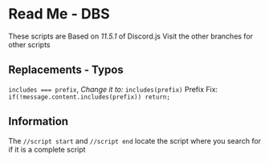 # Read Me - DBS
These scripts are Based on *11.5.1* of Discord.js
Visit the other branches for other scripts
## Replacements - Typos
`includes === prefix`, *Change it to:* `includes(prefix)`
Prefix Fix: `if(!message.content.includes(prefix)) return;`
## Information
The `//script start` and `//script end`
locate the script where you search for if it is a complete script
